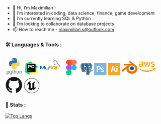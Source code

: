 - 👋 Hi, I’m Maximilian !
- 👀 I’m interested in coding, data science, finance, game development
- 🌱 I’m currently learning SQL & Python
- 💞️ I’m looking to collaborate on database projects
- 📫 How to reach me - maximilian.s@outlook.com

<!---
maximilianstan/maximilianstan is a ✨ special ✨ repository because its `README.md` (this file) appears on your GitHub profile.
You can click the Preview link to take a look at your changes.
--->
### :hammer_and_wrench: Languages & Tools :
<div>
  <img src="https://github.com/devicons/devicon/blob/master/icons/python/python-original-wordmark.svg" title="Python" alt="Py" width="56" height="56"/>
  <img src="https://github.com/devicons/devicon/blob/master/icons/pycharm/pycharm-original.svg" title="Pycharm" alt="Pycharm" width="46" height="46"/>
  <img src="https://github.com/devicons/devicon/blob/master/icons/mysql/mysql-original-wordmark.svg" title="MySQL"  alt="MySQL" width="66" height="66"/>&nbsp;
  <img src="https://github.com/devicons/devicon/blob/master/icons/figma/figma-original.svg" title="Figma" alt="Figma" width="50" height="50"/>
  <img src="https://github.com/devicons/devicon/blob/master/icons/postgresql/postgresql-original.svg" title="PostgreSQL" alt="PostgreSQL" width="40" height="40"/>
  <img src="https://github.com/devicons/devicon/blob/master/icons/photoshop/photoshop-plain.svg" title="Photoshop" alt="Photoshop" width="40" height="40"/>
  <img src="https://github.com/devicons/devicon/blob/master/icons/illustrator/illustrator-plain.svg" title="Illustrator" alt"Illustrator" width="40" height="40"/>
  <img src="https://github.com/devicons/devicon/blob/master/icons/blender/blender-original.svg" title="Blender" alt="Blender" width="50" height="50"/>
  <img src="https://github.com/devicons/devicon/blob/master/icons/amazonwebservices/amazonwebservices-plain-wordmark.svg" title="AWS" alt="AWS" width="55" height="55"/>&nbsp;
  <img src="https://github.com/devicons/devicon/blob/master/icons/github/github-original.svg" title="Github" alt="Github" width="55" height="55"/>
  <img src="https://github.com/devicons/devicon/blob/master/icons/unrealengine/unrealengine-original.svg" title="UnrealEngine" alt"UnrealEngine" width="50" height"50"/>
  
### 🧠 Stats :

  [![Top Langs](https://github-readme-stats.vercel.app/api/top-langs/?username=maximilianstan&layout=compact&theme=vision-friendly-dark)](https://github.com/anuraghazra/github-readme-stats)
